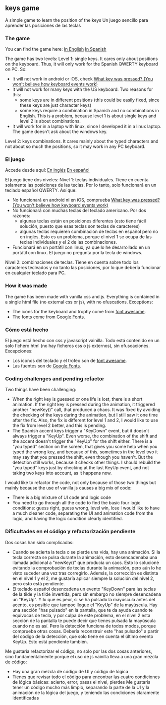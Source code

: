 ## keys game

A simple game to learn the position of the keys
Un juego sencillo para aprender las posiciones de las teclas

### The game
You can find the game here:
[In English](index_en.html)
[In Spanish](index_es.html)

The game has two levels:
Level 1: single keys. It cares only about positions on the keyboard. Thus, it will only work for the Spanish QWERTY keyboard on PC. So:
- It will not work in android or iOS, check [What key was pressed? (You won't believe how keyboard events work)](https://www.youtube.com/watch?v=jLqTXkFtEH0&list=PLNYkxOF6rcIAKIQFsNbV0JDws_G_bnNo9)
- It will not work for many keys with the US keyboard. Two reasons for this:
  - some keys are in different positions (this could be easily fixed, since these keys are just character keys)
  - some keys require a combination in Spanish and no combinations in English. This is a problem, because level 1 is about single keys and level 2 is about combinations.
- It will work for in a laptop with linux, since I developed it in a linux laptop. The game doesn't ask about the windows key.

Level 2: keys combinations. It cares mainly about the typed characters and not about so much the positions, so it may work in any PC keyboard.

### El juego
Accede desde aquí:
[En inglés](index_en.html)
[En español](index_es.html)

El juego tiene dos niveles:
Nivel 1: teclas individuales. Tiene en cuenta solamente las posiciones de las teclas. Por lo tanto, solo funcionará en un teclado español QWERTY. Así que:
- No funcionará en android ni en iOS, comprueba [What key was pressed? (You won't believe how keyboard events work)](https://www.youtube.com/watch?v=jLqTXkFtEH0&list=PLNYkxOF6rcIAKIQFsNbV0JDws_G_bnNo9)
- No funcionará con muchas teclas del teclado americano. Por dos razones:
  - algunas teclas están en posiciones diferentes (esto tiene fácil solución, puesto que esas teclas son teclas de caracteres)
  - algunas teclas requieren combinación de teclas en español pero no en inglés. Esto es un problema, porque el nivel 1 se ocupa de las teclas individuales y el 2 de las combinaciones.
- Funcionará en un portátil con linux, ya que lo he desarrollado en un portátil con linux. El juego no pregunta por la tecla de windows.

Nivel 2: combinaciones de teclas. Tiene en cuenta sobre todo los caracteres tecleados y no tanto las posiciones, por lo que debería funcionar en cualquier teclado para PC.

### How it was made
The game has been made with vanilla css and js. Everything is contained in a single html file (no external css or js), with no ofuscations. Exceptions:
- The icons for the keyboard and trophy come from [font awesome](https://fontawesome.com/).
- The fonts come from [Google Fonts](https://fonts.google.com/).

### Cómo está hecho
El juego está hecho con css y javascript vainilla. Todo está contenido en un solo fichero html (no hay ficheros css o js externos), sin ofuscaciones. Excepciones:
- Los iconos del teclado y el trofeo son de [font awesome](https://fontawesome.com/).
- Las fuentes son de [Google Fonts](https://fonts.google.com/).

### Coding challenges and pending refactor
Two things have been challenging:
- When the right key is guessed or one life is lost, there is a short animation. If the right key is pressed during the animation, it triggered another "newKey()" call, that produced a chaos. It was fixed by avoiding the checking of the keys during the animation, but I still saw it one time after the fix. Also, the fix is different for level 1 and 2, I would like to use the fix from level 2 better, and this is pending.
- The Spanish accent keys trigger a "KeyDown" event, but it doesn't always trigger a "KeyUp". Even worse, the combination of the shift and the accent doesn't trigger the "KeyUp" for the shift either. There is a "you typed" section on the screen, that gives you some help when you typed the wrong key, and because of this, sometimes in the level two it may say that you pressed the shift, even though you haven't. But the detection still works, because it checks other things. I should rebuild the "you typed" keys just by checking at the last KeyUp event, and not taking two keys into account, as it happens now.

I would like to refactor the code, not only because of those two things but mainly because the use of vanilla js causes a big mix of code:
- There is a big mixture of UI code and logic code
- You need to go through all the code to find the basic four logic conditions: guess right, guess wrong, level win, lose
I would like to have a much cleaner code, separating the UI and animation code from the logic, and having the logic condition clearly identified.

### Dificultades en el código y refactorización pendiente
Dos cosas han sido complicadas:
- Cuando se acierta la tecla o se pierde una vida, hay una animación. Si la tecla correcta se pulsa durante la animación, esto desencadenaba una llamada adicional a "newKey()" que producía un caos. Esto lo solucioné evitando la comprobación de teclas durante la animación, pero aún lo he visto suceder una vez tras corregirlo. Además, la corrección es distinta en el nivel 1 y el 2, me gustaría aplicar siempre la solución del nivel 2, pero esto está pendiente.
- El teclado español desencadena un evento "KeyDown" para las teclas de la tilde y la tilde invertida, pero sin embargo no siempre desencadena un "KeyUp". Y lo que es peor, si se ha pulsado la mayúscula antes del acento, es posible que tampoc llegue el "KeyUp" de la mayúscula. Hay una sección "has pulsado" en la pantalla, que te da ayuda cuando te equivocas de tecla, y por culpa de este problema, en el nivel 2 esta sección de la pantalla te puede decir que tienes pulsada la mayúscula cuando no es así. Pero la detección funciona de todos modos, porque comprueba otras cosas. Debería reconstruir este "has pulsado" a partir del código de la detección, que solo tiene en cuenta el último evento KeyUp. Esto está pendiente también.

Me gustaría refactorizar el código, no solo por las dos cosas anteriores, sino fundamentalmente porque el uso de js vainilla lleva a una gran mezcla de código:
- Hay una gran mezcla de código de UI y código de lógica
- Tienes que revisar todo el código para encontrar las cuatro condiciones de lógica básicas: acierto, error, pasas el nivel, pierdes
Me gustaría tener un código mucho más limpio, separando la parte de la UI y la animación de la lógica del juego, y teniendo las condiciones claramente identificadas
